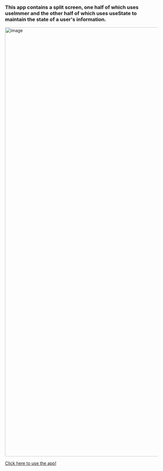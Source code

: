 ### This app contains a split screen, one half of which uses useImmer and the other half of which uses useState to maintain the state of a user's information.

<img width="1414" alt="image" src="https://user-images.githubusercontent.com/54572908/175290069-91315c0d-bd5f-4b63-af85-54ef49a0ef3f.png">

[Click here to use the app!](https://immer.vishakhavel.net/)

